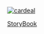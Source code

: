 [![cardeal](https://user-images.githubusercontent.com/13178261/110225599-ddd03900-7ec5-11eb-8bc5-ff17a8b8db6b.png)](https://main--6043982593060a002199607d.chromatic.com)


[StoryBook](https://6043982593060a002199607d-jrbdzcvfrz.chromatic.com/)
